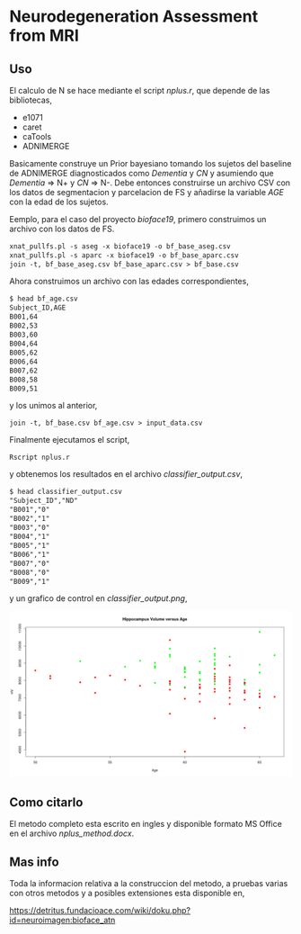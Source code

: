# Neurodegeneration Assessment from MRI

## Uso

El calculo de N se hace mediante el script *nplus.r*, que depende de las bibliotecas,

  - e1071
  - caret
  - caTools
  - ADNIMERGE

Basicamente construye un Prior bayesiano tomando los sujetos del baseline de ADNIMERGE diagnosticados como *Dementia* y *CN* y asumiendo que *Dementia* => N+ y *CN* => N-. Debe entonces construirse un archivo CSV con los datos de segmentacion y parcelacion de FS y añadirse la variable *AGE* con la edad de los sujetos. 

Eemplo, para el caso del proyecto *bioface19*, primero construimos un archivo con los datos de FS.

```
xnat_pullfs.pl -s aseg -x bioface19 -o bf_base_aseg.csv
xnat_pullfs.pl -s aparc -x bioface19 -o bf_base_aparc.csv
join -t, bf_base_aseg.csv bf_base_aparc.csv > bf_base.csv
```

Ahora construimos un archivo con las edades correspondientes,

```
$ head bf_age.csv 
Subject_ID,AGE
B001,64
B002,53
B003,60
B004,64
B005,62
B006,64
B007,62
B008,58
B009,51
```

y los unimos al anterior,

```
join -t, bf_base.csv bf_age.csv > input_data.csv
```

Finalmente ejecutamos el script,

```
Rscript nplus.r
```

y obtenemos los resultados en el archivo *classifier_output.csv*,

```
$ head classifier_output.csv 
"Subject_ID","ND"
"B001","0"
"B002","1"
"B003","0"
"B004","1"
"B005","1"
"B006","1"
"B007","0"
"B008","0"
"B009","1"
```
 y un grafico de control en *classifier_output.png*,

![classifier HV vs AGE](classifier_output.png)

## Como citarlo

El metodo completo esta escrito en ingles y disponible formato MS Office en el archivo *nplus_method.docx*.

## Mas info

Toda la informacion relativa a la construccion del metodo, a pruebas varias con otros metodos y a posibles extensiones esta disponible en,

https://detritus.fundacioace.com/wiki/doku.php?id=neuroimagen:bioface_atn

